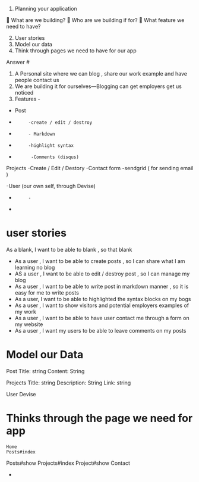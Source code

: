 1.	Planning your application

	What are we building?
	Who are we building if for?
	What feature we need to have?


2.	User stories
3.	Model our data
4.	Think through pages we need to have for our app

Answer #

1.	A Personal site where we can blog , share our work example and have people contact us
2.	We are building it for ourselves—Blogging can get employers get us noticed
3.	Features -  
-	Post
-	       -create / edit / destroy
-	       - Markdown
-	       -highlight syntax
-	        -Comments (disqus)
Projects
		   -Create / Edit / Destory
        -Contact form
        -sendgrid ( for sending email )

-User (our own self, through Devise)

-	       -
-

# user stories
As a blank, I want to be able to blank , so that blank
-	As a user , I want to be able to create posts , so I can share what I am learning no blog
-	AS a user , I want to be able to edit / destroy post , so I can manage my blog
-	As a user , I want to be able to write post in markdown manner , so it is easy for me to write posts
-	As a user, I want to be able to highlighted the syntax blocks on my bogs
-	As a user , I want to show visitors and potential employers examples of my work
-	As a user , I want to be able to have user contact me through a form on my website  
-	As a user , I want my users to be able to leave comments on my posts





# Model our Data
  Post
 	   Title: string
     Content: String

 Projects
  	Title: string
   	Description: String
 	  Link: string

 User
    Devise


# Thinks through the page we need for app

   	Home
    Posts#index
   Posts#show
   Projects#index
   Project#show
   Contact





-
